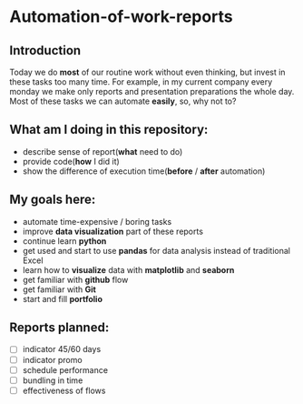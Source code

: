 # Automation-of-work-reports


## Introduction
Today we do __most__ of our routine work without even thinking,
but invest in these tasks too many time.
For example, in my current company every monday we make only reports
and presentation preparations the whole day.
Most of these tasks we can automate __easily__, so, why not to?


## What am I doing in this repository:
* describe sense of report(__what__ need to do)
* provide code(__how__ I did it)
* show the difference of execution time(__before__ / __after__ automation) 


## My goals here:
* automate time-expensive / boring tasks
* improve __data visualization__ part of these reports
* continue learn __python__
* get used and start to use __pandas__ for data analysis instead of
  traditional Excel
* learn how to __visualize__ data with __matplotlib__ and __seaborn__
* get familiar with __github__ flow
* get familiar with __Git__
* start and fill __portfolio__


## Reports planned:
- [ ] indicator 45/60 days
- [ ] indicator promo
- [ ] schedule performance
- [ ] bundling in time
- [ ] effectiveness of flows
